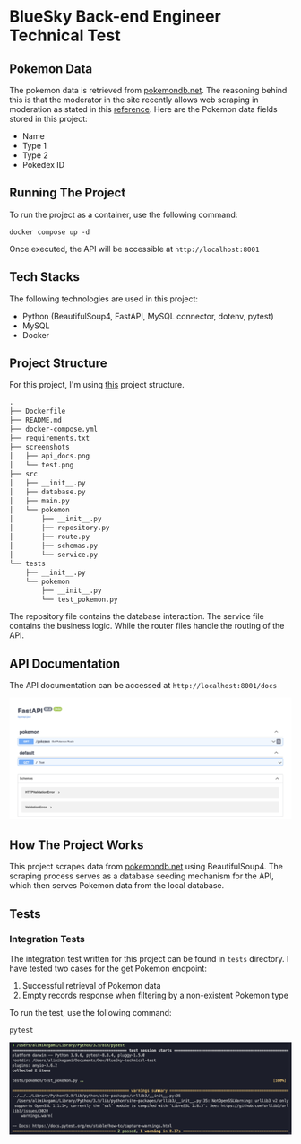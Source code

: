 # BlueSky Back-end Engineer Technical Test
## Pokemon Data
The pokemon data is retrieved from <a href="https://pokemondb.net/">pokemondb.net</a>. The reasoning behind this is that the moderator in the site recently allows web scraping in moderation as stated in this <a href="https://pokemondb.net/pokebase/meta/82871/can-i-use-pokemons-data-of-this-website-for-my-school-project">reference</a>. Here are the Pokemon data fields stored in this project:
- Name
- Type 1
- Type 2
- Pokedex ID
## Running The Project
To run the project as a container, use the following command:
```
docker compose up -d
```
Once executed, the API will be accessible at `http://localhost:8001`
## Tech Stacks
The following technologies are used in this project:
- Python (BeautifulSoup4, FastAPI, MySQL connector, dotenv, pytest)
- MySQL
- Docker
## Project Structure
For this project, I'm using <a href="https://github.com/zhanymkanov/fastapi-best-practices#1-project-structure-consistent--predictable">this</a> project structure.
```
.
├── Dockerfile
├── README.md
├── docker-compose.yml
├── requirements.txt
├── screenshots
│   ├── api_docs.png
│   └── test.png
├── src
│   ├── __init__.py
│   ├── database.py
│   ├── main.py
│   └── pokemon
│       ├── __init__.py
│       ├── repository.py
│       ├── route.py
│       ├── schemas.py
│       └── service.py
└── tests
    ├── __init__.py
    └── pokemon
        ├── __init__.py
        └── test_pokemon.py
```
The repository file contains the database interaction. The service file contains the business logic. While the router files handle the routing of the API.
## API Documentation
The API documentation can be accessed at `http://localhost:8001/docs`

![API docs screenshot](./screenshots/api_docs.png)
## How The Project Works
This project scrapes data from <a href="https://pokemondb.net/">pokemondb.net</a> using BeautifulSoup4. The scraping process serves as a database seeding mechanism for the API, which then serves Pokemon data from the local database.
## Tests
### Integration Tests
The integration test written for this project can be found in `tests` directory. I have tested two cases for the get Pokemon endpoint:
1. Successful retrieval of Pokemon data
2. Empty records response when filtering by a non-existent Pokemon type

To run the test, use the following command:
```
pytest
```

![test screenshot](./screenshots/test.png)